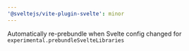 ```yaml
---
'@sveltejs/vite-plugin-svelte': minor
---
```


Automatically re-prebundle when Svelte config changed for `experimental.prebundleSvelteLibraries`
